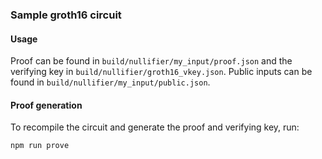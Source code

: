 ### Sample groth16 circuit

#### Usage

Proof can be found in `build/nullifier/my_input/proof.json` and the verifying key in `build/nullifier/groth16_vkey.json`.
Public inputs can be found in `build/nullifier/my_input/public.json`.

#### Proof generation

To recompile the circuit and generate the proof and verifying key, run:

``` bash
npm run prove
```
